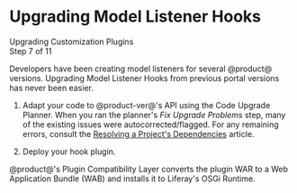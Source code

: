 # Upgrading Model Listener Hooks

<div class="learn-path-step">
    <p>Upgrading Customization Plugins<br>Step 7 of 11</p>
</div>

Developers have been creating model listeners for several @product@
versions. Upgrading Model Listener Hooks from previous portal versions has never
been easier.

1.  Adapt your code to @product-ver@'s API using the Code Upgrade Planner. When
    you ran the planner's *Fix Upgrade Problems* step, many of the existing
    issues were autocorrected/flagged. For any remaining errors, consult the
    [Resolving a Project's Dependencies](/docs/tutorials/7-2/-/knowledge_base/t/resolving-a-projects-dependencies)
    article.

2.  Deploy your hook plugin.

@product@'s Plugin Compatibility Layer converts the plugin WAR to a Web
Application Bundle (WAB) and installs it to Liferay's OSGi Runtime.
